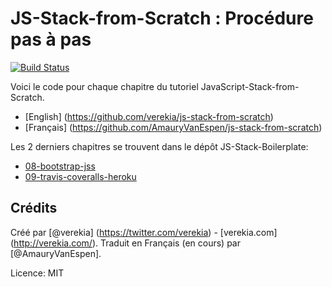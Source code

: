 # JS-Stack-from-Scratch : Procédure pas à pas

[![Build Status](https://img.shields.io/travis/verekia/js-stack-walkthrough.svg?style=flat-square)](https://travis-ci.org/verekia/js-stack-walkthrough)

Voici le code pour chaque chapitre du tutoriel JavaScript-Stack-from-Scratch.
- [English] (https://github.com/verekia/js-stack-from-scratch)
- [Français] (https://github.com/AmauryVanEspen/js-stack-from-scratch)

Les 2 derniers chapitres se trouvent dans le dépôt JS-Stack-Boilerplate:

- [08-bootstrap-jss](https://github.com/verekia/js-stack-boilerplate/tree/master-no-services)
- [09-travis-coveralls-heroku](https://github.com/verekia/js-stack-boilerplate)

## Crédits

Créé par [@verekia] (https://twitter.com/verekia) - [verekia.com] (http://verekia.com/). Traduit en Français (en cours) par [@AmauryVanEspen].

Licence: MIT
